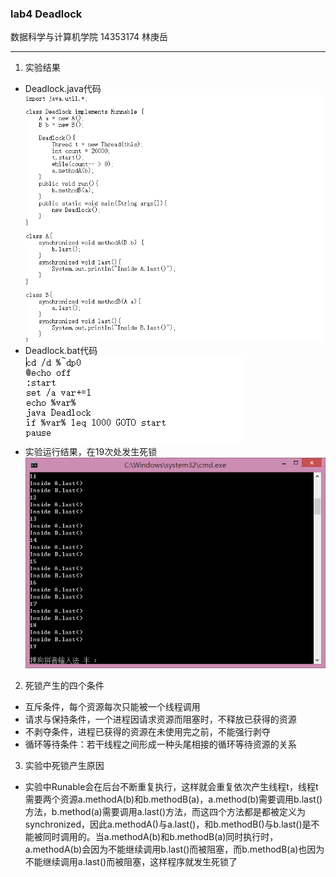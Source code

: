 ### lab4 Deadlock
数据科学与计算机学院 14353174 林庚岳

-----------------
1. 实验结果
 * Deadlock.java代码  
 ![](https://github.com/14353174Lingengyue/ES2016_14353174/blob/lab_picture/lab4_java.png?raw=true)
 * Deadlock.bat代码  
 ![](https://github.com/14353174Lingengyue/ES2016_14353174/blob/lab_picture/lab4_bat.png?raw=true)
 * 实验运行结果，在19次处发生死锁  
 ![](https://github.com/14353174Lingengyue/ES2016_14353174/blob/lab_picture/lab4_19time.png?raw=true)
2. 死锁产生的四个条件
 * 互斥条件，每个资源每次只能被一个线程调用
 * 请求与保持条件，一个进程因请求资源而阻塞时，不释放已获得的资源
 * 不剥夺条件，进程已获得的资源在未使用完之前，不能强行剥夺
 * 循环等待条件：若干线程之间形成一种头尾相接的循环等待资源的关系
3. 实验中死锁产生原因
 * 实验中Runable会在后台不断重复执行，这样就会重复依次产生线程t，线程t需要两个资源a.methodA(b)和b.methodB(a)，a.method(b)需要调用b.last()方法，b.method(a)需要调用a.last()方法，而这四个方法都是都被定义为synchronized，因此a.methodA()与a.last()，和b.methodB()与b.last()是不能被同时调用的。当a.methodA(b)和b.methodB(a)同时执行时，a.methodA(b)会因为不能继续调用b.last()而被阻塞，而b.methodB(a)也因为不能继续调用a.last()而被阻塞，这样程序就发生死锁了